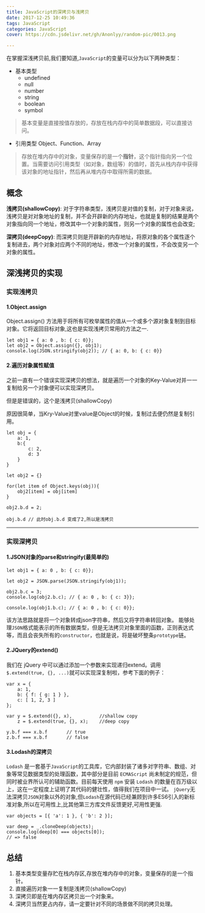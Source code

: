 ```yaml
---
title: JavaScript的深拷贝与浅拷贝
date: 2017-12-25 10:49:36
tags: JavaScript
categories: JavaScript
cover: https://cdn.jsdelivr.net/gh/Anonlyy/random-pic/0013.png

---
```



在掌握深浅拷贝前,我们要知道,`JavaScript`的变量可以分为以下两种类型：


- 基本类型
  - undefined
  - null
  - number
  - string
  - boolean
  - symbol



> 基本变量是直接按值存放的，存放在栈内存中的简单数据段，可以直接访问。


- 引用类型 Object、Function、Array

> 存放在堆内存中的对象，变量保存的是一个**指针**，这个指针指向另一个位置。当需要访问引用类型（如对象，数组等）的值时，首先从栈内存中获得该对象的地址指针，然后再从堆内存中取得所需的数据。

## 概念

**浅拷贝(shallowCopy)**:
对于字符串类型，浅拷贝是对值的复制，对于对象来说，浅拷贝是对对象地址的复制，并不会开辟新的内存地址，也就是复制的结果是两个对象指向同一个地址，修改其中一个对象的属性，则另一个对象的属性也会改变;

**深拷贝(deepCopy)**:
而深拷贝则是开辟新的内存地址，将原对象的各个属性逐个复制进去，两个对象对应两个不同的地址，修改一个对象的属性，不会改变另一个对象的属性。


## 深浅拷贝的实现

### 实现浅拷贝

#### 1.Object.assign
Object.assign() 方法用于将所有可枚举属性的值从一个或多个源对象复制到目标对象。它将返回目标对象,这也是实现浅拷贝常用的方法之一.

	let obj1 = { a: 0 , b: { c: 0}};
	let obj2 = Object.assign({}, obj1);
	console.log(JSON.stringify(obj2)); // { a: 0, b: { c: 0}}


#### 2.遍历对象属性赋值

之前一直有一个错误实现深拷贝的想法，就是遍历一个对象的Key-Value对并一一复制给另一个对象便可以实现深拷贝。

但是是错误的，这个是浅拷贝(shallowCopy)

原因很简单，当Kry-Value对里value是Object的时候，复制过去便仍然是复制引用。


	let obj = {
	    a: 1,
	    b:{
	        c: 2,
	        d: 3
	    }
	}
	
	let obj2 = {}
	
	for(let item of Object.keys(obj)){
	    obj2[item] = obj[item]
	}
	
	obj2.b.d = 2; 
	
	obj.b.d // 此时obj.b.d 变成了2,所以是浅拷贝

---

### 实现深拷贝

#### 1.JSON对象的parse和stringify(最简单的)

	let obj1 = { a: 0 , b: { c: 0}};

	let obj2 = JSON.parse(JSON.stringify(obj1));
	
	obj2.b.c = 3;
	console.log(obj2.b.c); // { a: 0 , b: { c: 3}};
	
	console.log(obj1.b.c); // { a: 0 , b: { c: 0}};

该方法思路就是将一个对象转成json字符串，然后又将字符串转回对象。
能够处理`JSON`格式能表示的所有数据类型，但是无法拷贝对象里面的函数，正则表达式等，而且会丧失所有的`constructor`，也就是说，将是破坏整条`prototype`链。


#### 2.JQuery的extend()
我们在 jQuery 中可以通过添加一个参数来实现递归extend。调用`$.extend(true, {}, ...)`就可以实现深复制啦，参考下面的例子：

	var x = {
	    a: 1,
	    b: { f: { g: 1 } },
	    c: [ 1, 2, 3 ]
	};
	
	var y = $.extend({}, x),          //shallow copy
	    z = $.extend(true, {}, x);    //deep copy
	
	y.b.f === x.b.f       // true
	z.b.f === x.b.f       // false


#### 3.Lodash的深拷贝
`Lodash` 是一套基于`JavaScript`的工具库，它内部封装了诸多对字符串、数组、对象等常见数据类型的处理函数，其中部分是目前 `ECMAScript` 尚未制定的规范，但同时被业界所认可的辅助函数。目前每天使用 `npm` 安装 `Lodash` 的数量在百万级以上，这在一定程度上证明了其代码的健壮性，值得我们在项目中一试。
`jQuery`无法深拷贝`JSON`对象以外的对象,但`Lodash`在源代码已经兼顾到许多ES6引入的新标准对象,所以在可用性上,比其他第三方库文件反馈更好,可用性更强.


	var objects = [{ 'a': 1 }, { 'b': 2 }];
	 
	var deep = _.cloneDeep(objects);
	console.log(deep[0] === objects[0]);
	// => false

	


## 总结

1. 基本类型变量存贮在栈内存区,存放在堆内存中的对象，变量保存的是一个指针。
2. 直接遍历对象一一复制是浅拷贝(shallowCopy)
3. 深拷贝即是在堆内存区拷贝出一个对象来。
4. 深拷贝当然更占内存，请一定要针对不同的场景做不同的拷贝处理。